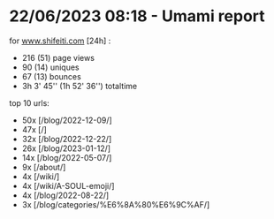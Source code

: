 # 22/06/2023 08:18 - Umami report
for www.shifeiti.com [24h] :

 - 216 (51) page views
 - 90 (14) uniques
 - 67 (13) bounces
 - 3h 3' 45'' (1h 52' 36'') totaltime


top 10 urls:
 - 50x [/blog/2022-12-09/]
 - 47x [/]
 - 32x [/blog/2022-12-22/]
 - 26x [/blog/2023-01-12/]
 - 14x [/blog/2022-05-07/]
 - 9x [/about/]
 - 4x [/wiki/]
 - 4x [/wiki/A-SOUL-emoji/]
 - 4x [/blog/2022-08-22/]
 - 3x [/blog/categories/%E6%8A%80%E6%9C%AF/]


